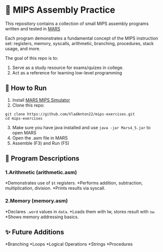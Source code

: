 # 📘 MIPS Assembly Practice

This repository contains a collection of small MIPS assembly programs written and tested in [MARS](https://computerscience.missouristate.edu/mars-mips-simulator.htm.)

Each program demonstrates a fundamental concept of the MIPS instruction set: registers, memory, syscalls, arithmetic, branching, procedures, stack usage, and more.

The goal of this repo is to:
1. Serve as a study resource for exams/quizes in college.
2. Act as a reference for learning low-level programming

## 🚀 How to Run
1. Install [MARS MIPS Simulator](https://computerscience.missouristate.edu/mars-mips-simulator.htm.)
2. Clone this repo:
```
git clone https://github.com/VladAnton22/mips-exercises.git
cd mips-exercises
```
3. Make sure you have java installed and use `java -jar Mars4_5.jar` to open MARS
4. Open the .asm file in MARS
5. Assemble (F3) and Run (F5)

## 📑 Program Descriptions

### 1.Arithmetic (arithmetic.asm)
*Demonstrates use of `$t` registers.
*Performs addition, subtraction, multiplication, division.
*Prints results via syscall.

### 2.Memory (memory.asm)
*Declares `.word` values in `data`.
*Loads them with lw, stores result with `sw`.
*Shows memory addressing basics.

## ✨ Future Additions
*Branching
*Loops
*Logical Operations
*Strings
*Procedures
